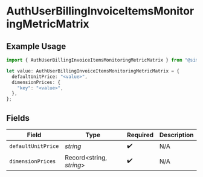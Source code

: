 # AuthUserBillingInvoiceItemsMonitoringMetricMatrix

## Example Usage

```typescript
import { AuthUserBillingInvoiceItemsMonitoringMetricMatrix } from "@simplesagar/vercel/models/authuser.js";

let value: AuthUserBillingInvoiceItemsMonitoringMetricMatrix = {
  defaultUnitPrice: "<value>",
  dimensionPrices: {
    "key": "<value>",
  },
};
```

## Fields

| Field                    | Type                     | Required                 | Description              |
| ------------------------ | ------------------------ | ------------------------ | ------------------------ |
| `defaultUnitPrice`       | *string*                 | :heavy_check_mark:       | N/A                      |
| `dimensionPrices`        | Record<string, *string*> | :heavy_check_mark:       | N/A                      |